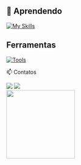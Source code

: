      
## 🌱 Aprendendo 
[![My Skills](https://skillicons.dev/icons?i=js,html,css,bootstrap,react,nodejs,ts,mysql,dotnet,cs)](https://skillicons.dev) 
## Ferramentas
 [![Tools](https://skillicons.dev/icons?i=bash,git,github,linux,vscode,vite,neovim,vercel)](https://skillicons.dev)
  

📫 Contatos
<div>
<a href = "mailto:antoniocarlosfilho2003@gmail.com"><img src="https://img.shields.io/badge/Gmail-D14836?style=for-the-badge&logo=gmail&logoColor=white" target="_blank"></a>
<a href="https://www.linkedin.com/in/antonio-carlos-fernandes-gomes-filho-4a96aa177/" target="_blank"><img src="https://img.shields.io/badge/-LinkedIn-%230077B5?style=for-the-badge&logo=linkedin&logoColor=white" target="_blank"></a>

<div>
<a href="https://github.com/antonioN313">
<img height="180em" src="https://github-readme-stats.vercel.app/api/top-langs/?username=antonioN313&layout=compact&langs_count=7&theme=dracula"/>
</div>
<!---
antonioN313/antonioN313 is a ✨ special ✨ repository because its `README.md` (this file) appears on your GitHub profile.
You can click the Preview link to take a look at your changes.
--->
